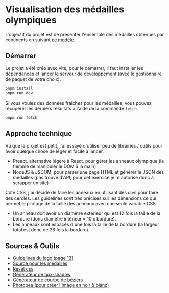 # Visualisation des médailles olympiques

L'objectif du projet est de présenter l'ensemble des médailles obtenues par continents en suivant [ce modèle](https://dribbble.com/shots/16149730--Olympic-medals-per-continent-in-Rio-2016).

## Démarrer

Le projet a été créé avec vite, pour le démarrer, il faut installer les dépendances et lancer le serveur de développement (avec le gestionnaire de paquet de votre choix).

```bash
pnpm install
pnpm run dev
```

Si vous voulez des données fraiches pour les médailles, vous pouvez récupérer les derniers résultats à l'aide de la commande `fetch`.

```bash
pnpm run fetch
```

## Approche technique

Vu que le projet est petit, j'ai essayé d'utiliser peu de librairies / outils pour avoir quelque chose de léger et facile à lancer.

- Preact, alternative légère à React, pour gérer les anneaux olympique (la flemme de manipuler le DOM à la main)
- NodeJS & JSDOM, pour parser une page HTML et générer le JSON des médailles (pas trouvé d'API, pour cet exercice je m'autorise donc à scrapper un site)

Côté CSS, j'ai décidé de faire les anneaux en utilisant des divs pour faire des cercles. Les guidelines sont très précises sur les dimensions ce qui permet le pilotage de la taille des anneaux avec une seule variable CSS.

- Un anneau doit avoir un diamètre extérieur qui est 12 fois la taille de la bordure (donc diamètre intérieur = 10 x bordure).
- Les anneaux sont espacés d'une fois la taille de la bordure (la largeur total est donc de 38 fois la bordure).

## Sources & Outils

- [Guidelines du logo (page 13)](https://stillmed.olympics.com/media/Documents/International-Olympic-Committee/Olympic-brand/Olympic-Brand-Guidelines.pdf)
- [Source pour les médailles](https://www.olympiandatabase.com/index.php?id=180770&L=1)
- [Reset css](https://github.com/elad2412/the-new-css-reset)
- [Générateur de box-shadow](https://shadows.brumm.af/)
- [Générateur de courbe de béziers](https://cubic-bezier.com/#.49,1.67,.26,.92)
- [Photopea (pour créer l'image en noir & blanc)](https://www.photopea.com/)
